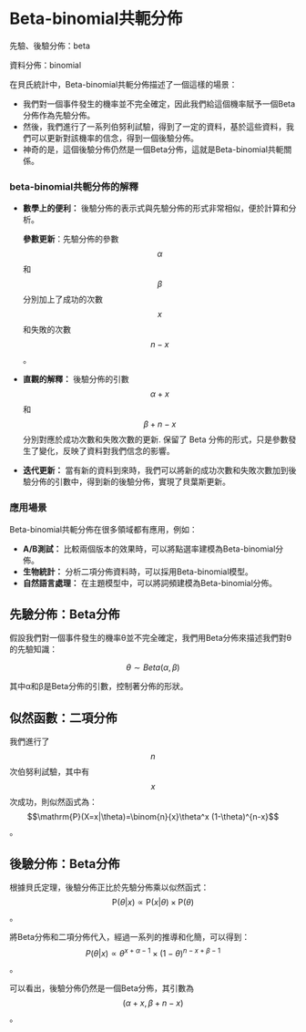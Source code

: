 # Beta-binomial共軛分佈

先驗、後驗分佈：beta

資料分佈：binomial

在貝氏統計中，Beta-binomial共軛分佈描述了一個這樣的場景：

* 我們對一個事件發生的機率並不完全確定，因此我們給這個機率賦予一個Beta分佈作為先驗分佈。
* 然後，我們進行了一系列伯努利試驗，得到了一定的資料，基於這些資料，我們可以更新對該機率的信念，得到一個後驗分佈。
* 神奇的是，這個後驗分佈仍然是一個Beta分佈，這就是Beta-binomial共軛關係。

### beta-binomial共軛分佈的解釋

*   **數學上的便利：** 後驗分佈的表示式與先驗分佈的形式非常相似，便於計算和分析。

    **參數更新**：先驗分佈的參數 $$\alpha$$ 和 $$\beta$$ 分別加上了成功的次數 $$x$$ 和失敗的次數 $$n-x$$。
* **直觀的解釋：** 後驗分佈的引數$$\alpha+x$$和$$\beta+n-x$$分別對應於成功次數和失敗次數的更新. 保留了 Beta 分佈的形式，只是參數發生了變化，反映了資料對我們信念的影響。
* **迭代更新：** 當有新的資料到來時，我們可以將新的成功次數和失敗次數加到後驗分佈的引數中，得到新的後驗分佈，實現了貝葉斯更新。

### 應用場景

Beta-binomial共軛分佈在很多領域都有應用，例如：

* **A/B測試：** 比較兩個版本的效果時，可以將點選率建模為Beta-binomial分佈。
* **生物統計：** 分析二項分佈資料時，可以採用Beta-binomial模型。
* **自然語言處理：** 在主題模型中，可以將詞頻建模為Beta-binomial分佈。

## 先驗分佈：Beta分佈

假設我們對一個事件發生的機率θ並不完全確定，我們用Beta分佈來描述我們對θ的先驗知識：

$$\theta \sim Beta(\alpha, \beta)$$

其中α和β是Beta分佈的引數，控制著分佈的形狀。

## 似然函數：二項分佈

我們進行了$$n$$次伯努利試驗，其中有$$x$$次成功，則似然函式為：$$\mathrm{P}(X=x|\theta)=\binom{n}{x}\theta^x (1-\theta)^{n-x}$$。

## 後驗分佈：Beta分佈

根據貝氏定理，後驗分佈正比於先驗分佈乘以似然函式：$$\mathrm{P}(\theta|x) \propto \mathrm{P}(x|\theta)  \times \mathrm{P}(\theta)$$。

將Beta分佈和二項分佈代入，經過一系列的推導和化簡，可以得到：$$P(\theta|x) \propto \theta^{x+\alpha-1} \times (1-\theta)^{n-x+\beta-1}$$。

可以看出，後驗分佈仍然是一個Beta分佈，其引數為$$(\alpha+x, \beta+n-x)$$。

